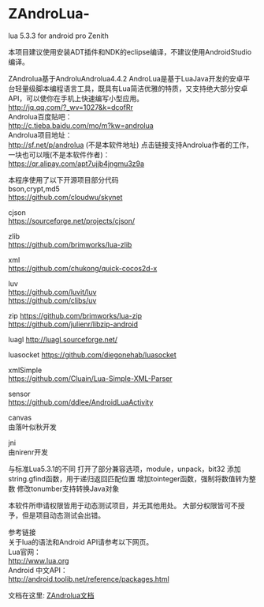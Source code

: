 # ZAndroLua-
lua 5.3.3 for android pro Zenith

本项目建议使用安装ADT插件和NDK的eclipse编译，不建议使用AndroidStudio编译。      

ZAndrolua基于AndroluAndrolua4.4.2
AndroLua是基于LuaJava开发的安卓平台轻量级脚本编程语言工具，既具有Lua简洁优雅的特质，又支持绝大部分安卓API，可以使你在手机上快速编写小型应用。  
http://jq.qq.com/?_wv=1027&k=dcofRr  
Androlua百度贴吧：  
http://c.tieba.baidu.com/mo/m?kw=androlua  
Androlua项目地址：  
http://sf.net/p/androlua  (不是本软件地址)
点击链接支持Androlua作者的工作，一块也可以哦(不是本软件作者)：  
https://qr.alipay.com/apt7ujjb4jngmu3z9a  

本程序使用了以下开源项目部分代码   
bson,crypt,md5  
https://github.com/cloudwu/skynet  

cjson  
https://sourceforge.net/projects/cjson/  

zlib  
https://github.com/brimworks/lua-zlib  

xml  
https://github.com/chukong/quick-cocos2d-x  

luv  
https://github.com/luvit/luv  
https://github.com/clibs/uv  

zip
https://github.com/brimworks/lua-zip  
https://github.com/julienr/libzip-android  

luagl
http://luagl.sourceforge.net/

luasocket
https://github.com/diegonehab/luasocket  

xmlSimple  
https://github.com/Cluain/Lua-Simple-XML-Parser


sensor  
https://github.com/ddlee/AndroidLuaActivity

canvas  
由落叶似秋开发

jni  
由nirenr开发


与标准Lua5.3.1的不同
打开了部分兼容选项，module，unpack，bit32
添加string.gfind函数，用于递归返回匹配位置
增加tointeger函数，强制将数值转为整数
修改tonumber支持转换Java对象


本软件所申请权限皆用于动态测试项目，并无其他用处。
大部分权限皆可不授予，但是项目动态测试会出错。


参考链接    
关于lua的语法和Android API请参考以下网页。   
Lua官网：   
http://www.lua.org   
Android 中文API：    
http://android.toolib.net/reference/packages.html





文档在这里: [ZAndrolua文档](https://github.com/MGLSIDE/ZAndrolua/blob/master/AppDoc/doc.md)   

